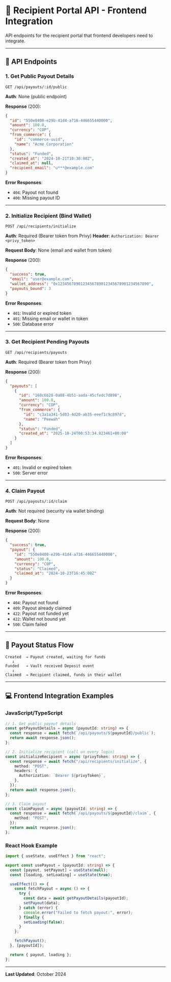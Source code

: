 # 🎯 Recipient Portal API - Frontend Integration

API endpoints for the recipient portal that frontend developers need to integrate.

---

## 📡 API Endpoints

### 1. Get Public Payout Details

```http
GET /api/payouts/:id/public
```

**Auth**: None (public endpoint)

**Response** (200):

```json
{
  "id": "550e8400-e29b-41d4-a716-446655440000",
  "amount": 100.0,
  "currency": "COP",
  "from_commerce": {
    "id": "commerce-uuid",
    "name": "Acme Corporation"
  },
  "status": "Funded",
  "created_at": "2024-10-21T10:30:00Z",
  "claimed_at": null,
  "recipient_email": "u***@example.com"
}
```

**Error Responses**:

- `404`: Payout not found
- `400`: Missing payout ID

---

### 2. Initialize Recipient (Bind Wallet)

```http
POST /api/recipients/initialize
```

**Auth**: Required (Bearer token from Privy)
**Header**: `Authorization: Bearer <privy_token>`

**Request Body**: None (email and wallet from token)

**Response** (200):

```json
{
  "success": true,
  "email": "user@example.com",
  "wallet_address": "0x1234567890123456789012345678901234567890",
  "payouts_bound": 3
}
```

**Error Responses**:

- `401`: Invalid or expired token
- `401`: Missing email or wallet in token
- `500`: Database error

---

### 3. Get Recipient Pending Payouts

```http
GET /api/recipients/payouts
```

**Auth**: Required (Bearer token from Privy)

**Response** (200):

```json
{
  "payouts": [
    {
      "id": "168c6b28-0a88-4b51-aada-45cfedc7d898",
      "amount": 100.0,
      "currency": "COP",
      "from_commerce": {
        "id": "c3a1a341-5d03-4d20-ab35-eeef1c9c897d",
        "name": "Peewah"
      },
      "status": "Funded",
      "created_at": "2025-10-24T00:53:34.823461+00:00"
    }
  ]
}
```

**Error Responses**:

- `401`: Invalid or expired token
- `500`: Server error

---

### 4. Claim Payout

```http
POST /api/payouts/:id/claim
```

**Auth**: Not required (security via wallet binding)

**Request Body**: None

**Response** (200):

```json
{
  "success": true,
  "payout": {
    "id": "550e8400-e29b-41d4-a716-446655440000",
    "amount": 100.0,
    "currency": "COP",
    "status": "Claimed",
    "claimed_at": "2024-10-23T16:45:00Z"
  }
}
```

**Error Responses**:

- `404`: Payout not found
- `409`: Payout already claimed
- `422`: Payout not funded yet
- `422`: Wallet not bound yet
- `500`: Claim failed

---

## 🔄 Payout Status Flow

```
Created  → Payout created, waiting for funds
   ↓
Funded   → Vault received Deposit event
   ↓
Claimed  → Recipient claimed, funds in their wallet
```

---

## 💻 Frontend Integration Examples

### JavaScript/TypeScript

```typescript
// 1. Get public payout details
const getPayoutDetails = async (payoutId: string) => {
  const response = await fetch(`/api/payouts/${payoutId}/public`);
  return await response.json();
};

// 2. Initialize recipient (call on every login)
const initializeRecipient = async (privyToken: string) => {
  const response = await fetch("/api/recipients/initialize", {
    method: "POST",
    headers: {
      Authorization: `Bearer ${privyToken}`,
    },
  });
  return await response.json();
};

// 3. Claim payout
const claimPayout = async (payoutId: string) => {
  const response = await fetch(`/api/payouts/${payoutId}/claim`, {
    method: "POST",
  });
  return await response.json();
};
```

### React Hook Example

```typescript
import { useState, useEffect } from "react";

export const usePayout = (payoutId: string) => {
  const [payout, setPayout] = useState(null);
  const [loading, setLoading] = useState(true);

  useEffect(() => {
    const fetchPayout = async () => {
      try {
        const data = await getPayoutDetails(payoutId);
        setPayout(data);
      } catch (error) {
        console.error("Failed to fetch payout:", error);
      } finally {
        setLoading(false);
      }
    };

    fetchPayout();
  }, [payoutId]);

  return { payout, loading };
};
```

---

**Last Updated**: October 2024
